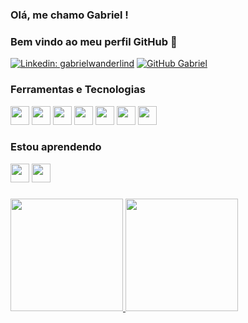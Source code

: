 ### Olá, me chamo Gabriel ! 
### Bem vindo ao meu perfil GitHub 👋

[![Linkedin: gabrielwanderlind](https://img.shields.io/badge/-gabrielwanderlind-blue?style=flat-square&logo=Linkedin&logoColor=white&link=https://www.linkedin.com/in/gabrielwanderlind/)](https://www.linkedin.com/in/gabrielwanderlind/)
[![GitHub Gabriel](https://img.shields.io/github/followers/gabriel27sw?label=follow&style=social)](https://github.com/gabriel27sw)

### Ferramentas e Tecnologias

<div>
  <img loading="lazy" src="https://cdn.jsdelivr.net/gh/devicons/devicon@latest/icons/html5/html5-original.svg" width="30" height="30" />
  <img loading="lazy" src="https://cdn.jsdelivr.net/gh/devicons/devicon@latest/icons/css3/css3-original.svg" width="30" height="30" />
  <img loading="lazy" src="https://cdn.jsdelivr.net/gh/devicons/devicon@latest/icons/javascript/javascript-original.svg" width="30" height="30" />
  <img loading="lazy" src="https://cdn.jsdelivr.net/gh/devicons/devicon@latest/icons/cakephp/cakephp-original.svg" width="30" height="30" />
  <img loading="lazy" src="https://cdn.jsdelivr.net/gh/devicons/devicon/icons/git/git-original.svg" width="30" height="30"/>
  <img loading="lazy" src="https://cdn.jsdelivr.net/gh/devicons/devicon@latest/icons/react/react-original.svg" width="30" height="30" />
  <img loading="lazy" src="https://cdn.jsdelivr.net/gh/devicons/devicon@latest/icons/android/android-original.svg" width="30" height="30" />
</div>

### Estou aprendendo

<div>
  <img loading="lazy" src="https://cdn.jsdelivr.net/gh/devicons/devicon@latest/icons/flutter/flutter-original.svg" width="30" height="30"/> 
  <img loading="lazy" src="https://cdn.jsdelivr.net/gh/devicons/devicon/icons/linux/linux-original.svg" width="30" height="30"/>
</div>

###

<div>
<a href="https://github.com/gabriel27sw">
<img loading="lazy" height="180em" src="https://github-readme-stats.vercel.app/api/top-langs/?username=gabriel27sw&layout=compact&langs_count=7&theme=dracula"/>
<img loading="lazy" height="180em" src="https://github-readme-stats.vercel.app/api?username=gabriel27sw&show_icons=true&theme=dracula&include_all_commits=true&count_private=true"/>
</div>
